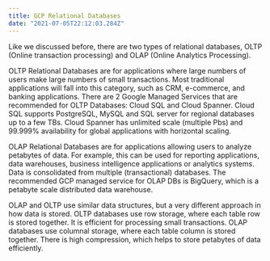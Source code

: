 ```yaml
---
title: GCP Relational Databases
date: "2021-07-05T22:12:03.284Z"
---
```

Like we discussed before, there are two types of relational databases, OLTP (Online transaction processing) and OLAP (Online Analytics Processing). 

OLTP Relational Databases are for applications where large numbers of users make large numbers of small transactions. Most traditional applications will fall into this category, such as CRM, e-commerce, and banking applications. There are 2 Google Managed Services that are recommended for OLTP Databases: Cloud SQL and Cloud Spanner. Cloud SQL supports PostgreSQL, MySQL and SQL server for regional databases up to a few TBs. Cloud Spanner has unlimited scale (multiple Pbs) and 99.999% availability for global applications with horizontal scaling.

OLAP Relational Databases are for applications allowing users to analyze petabytes of data. For example, this can be used for reporting applications, data warehouses, business intelligence applications or analytics systems. Data is consolidated from multiple (transactional) databases. The recommended GCP managed service for OLAP DBs is BigQuery, which is a petabyte scale distributed data warehouse.


OLAP and OLTP use similar data structures, but a very different approach in how data is stored. OLTP databases use row storage, where each table row is stored together. It is efficient for processing small transactions. OLAP databases use columnal storage, where each table column is stored together. There is high compression, which helps to store petabytes of data efficiently.


